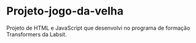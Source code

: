 # Projeto-jogo-da-velha
Projeto de HTML e JavaScript que desenvolvi no programa de formação Transformers da Labsit.
